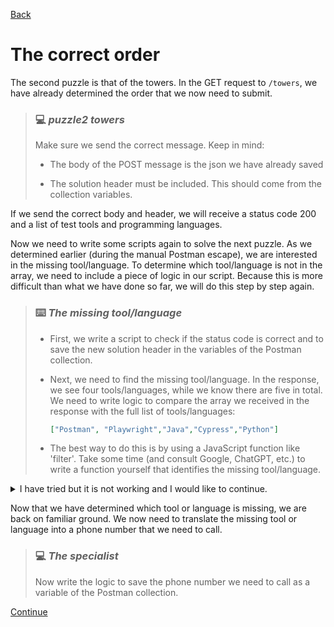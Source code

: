 [Back](04.%20puzzle1.md)

# The correct order

The second puzzle is that of the towers. In the GET request to `/towers`, we have already determined the order that we now need to submit.

> ### :computer: ***puzzle2 towers***
> 
> Make sure we send the correct message. Keep in mind:
> 
> - The body of the POST message is the json we have already saved
> 
> - The solution header must be included. This should come from the collection variables.

If we send the correct body and header, we will receive a status code 200 and a list of test tools and programming languages.

Now we need to write some scripts again to solve the next puzzle. As we determined earlier (during the manual Postman escape), we are interested in the missing tool/language. To determine which tool/language is not in the array, we need to include a piece of logic in our script. Because this is more difficult than what we have done so far, we will do this step by step again.

> ### :keyboard: ***The missing tool/language***
> 
> - First, we write a script to check if the status code is correct and to save the new solution header in the variables of the Postman collection.
> 
> - Next, we need to find the missing tool/language. In the response, we see four tools/languages, while we know there are five in total. We need to write logic to compare the array we received in the response with the full list of tools/languages:
>   
>   ```json
>   ["Postman", "Playwright","Java","Cypress","Python"]
>   ```
> 
> - The best way to do this is by using a JavaScript function like 'filter'. Take some time (and consult Google, ChatGPT, etc.) to write a function yourself that identifies the missing tool/language.

<details>  
<summary>I have tried but it is not working and I would like to continue.</summary>

### Solution

In the solution, we have created a separate function that, when given the array from your response, returns the missing tool.

```javascript
pm.test("Handle solution header", function () {
    //in this test we write the solution header to colection variables
    let solution2 = postman.getResponseHeader("solution2");
    pm.collectionVariables.set("headerPuzzel3", solution2);
});

pm.test("Who we need to call", function () {
    let jsonData = pm.response.json();
    // call findMissingTool funtion to get the missing tool 
    let missingTool = findMissingTool(jsonData.tools);

    // logic to determine who to call


    pm.collectionVariables.set("numberSpecialist", specialistToCall);
});


function findMissingTool(arr) {
    const allItems = ["Postman", "Java", "Cypress", "Python", "Playwright"];
    const missingItem = allItems.filter(item => !arr.includes(item));
    return missingItem[0];
}

pm.test("Status code is 200", function () {
    pm.response.to.have.status(200);
});
```

</details>

Now that we have determined which tool or language is missing, we are back on familiar ground. We now need to translate the missing tool or language into a phone number that we need to call.

> ### :computer: ***The specialist***
> 
> Now write the logic to save the phone number we need to call as a variable of the Postman collection.

[Continue](06.%20puzzle3-4.md)

